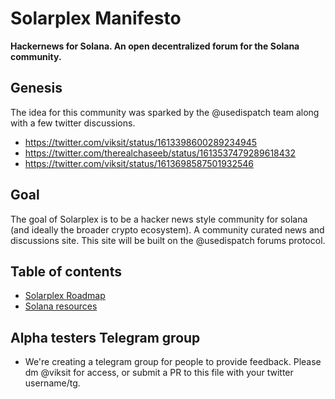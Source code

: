 # Solarplex Manifesto
__Hackernews for Solana. An open decentralized forum for the Solana community.__

## Genesis
The idea for this community was sparked by the @usedispatch team along with a few twitter discussions.
- https://twitter.com/viksit/status/1613398600289234945
- https://twitter.com/therealchaseeb/status/1613537479289618432
- https://twitter.com/viksit/status/1613698587501932546

## Goal
The goal of Solarplex is to be a hacker news style community for solana (and ideally the broader crypto ecosystem). A community curated news and discussions site. This site will be built on the @usedispatch forums protocol.


## Table of contents
- [Solarplex Roadmap](what-is-solarplex.md)
- [Solana resources](solana-resources-list.md)

## Alpha testers Telegram group
- We're creating a telegram group for people to provide feedback. Please dm @viksit for access, or submit a PR to this file with your twitter username/tg.
